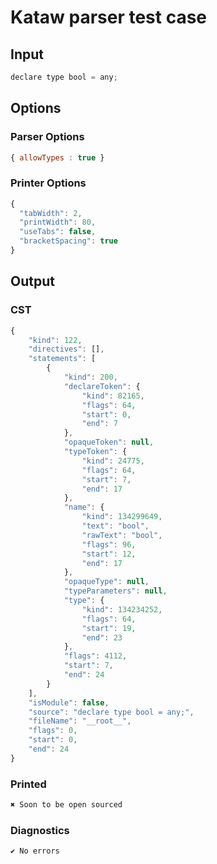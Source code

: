 # Kataw parser test case

## Input

`````js
declare type bool = any;
`````

## Options

### Parser Options

`````js
{ allowTypes : true }
`````

### Printer Options

`````js
{
  "tabWidth": 2,
  "printWidth": 80,
  "useTabs": false,
  "bracketSpacing": true
}
`````

## Output

### CST

```javascript
{
    "kind": 122,
    "directives": [],
    "statements": [
        {
            "kind": 200,
            "declareToken": {
                "kind": 82165,
                "flags": 64,
                "start": 0,
                "end": 7
            },
            "opaqueToken": null,
            "typeToken": {
                "kind": 24775,
                "flags": 64,
                "start": 7,
                "end": 17
            },
            "name": {
                "kind": 134299649,
                "text": "bool",
                "rawText": "bool",
                "flags": 96,
                "start": 12,
                "end": 17
            },
            "opaqueType": null,
            "typeParameters": null,
            "type": {
                "kind": 134234252,
                "flags": 64,
                "start": 19,
                "end": 23
            },
            "flags": 4112,
            "start": 7,
            "end": 24
        }
    ],
    "isModule": false,
    "source": "declare type bool = any;",
    "fileName": "__root__",
    "flags": 0,
    "start": 0,
    "end": 24
}
```

### Printed

```javascript
✖ Soon to be open sourced
```

### Diagnostics

```javascript
✔ No errors
```

